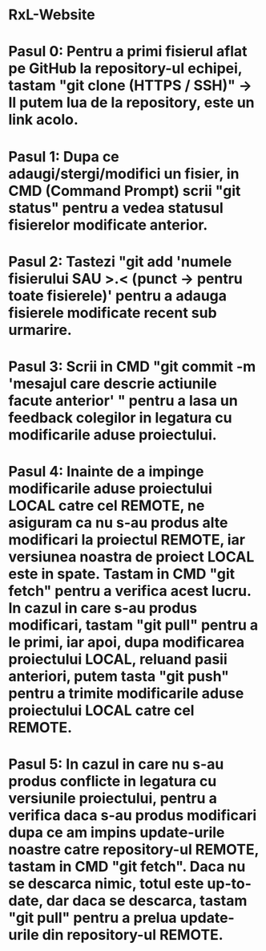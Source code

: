 # RxL-Website

#  Pasul 0: Pentru a primi fisierul aflat pe GitHub la repository-ul echipei, tastam "git clone (HTTPS / SSH)" -> Il putem lua de la repository, este un link acolo.
#  Pasul 1: Dupa ce adaugi/stergi/modifici un fisier, in CMD (Command Prompt) scrii "git status" pentru a vedea statusul fisierelor modificate anterior.
#  Pasul 2: Tastezi "git add 'numele fisierului SAU >.< (punct -> pentru toate fisierele)' pentru a adauga fisierele modificate recent sub urmarire.
#  Pasul 3: Scrii in CMD "git commit -m 'mesajul care descrie actiunile facute anterior' " pentru a lasa un feedback colegilor in legatura cu modificarile aduse proiectului.
#  Pasul 4: Inainte de a impinge modificarile aduse proiectului LOCAL catre cel REMOTE, ne asiguram ca nu s-au produs alte modificari la proiectul REMOTE, iar versiunea noastra de proiect LOCAL este in spate. Tastam in CMD "git fetch" pentru a verifica acest lucru. In cazul in care s-au produs modificari, tastam "git pull" pentru a le primi, iar apoi, dupa modificarea proiectului LOCAL, reluand pasii anteriori, putem tasta "git push" pentru a trimite modificarile aduse proiectului LOCAL catre cel REMOTE.
#  Pasul 5: In cazul in care nu s-au produs conflicte in legatura cu versiunile proiectului, pentru a verifica daca s-au produs modificari dupa ce am impins update-urile noastre catre repository-ul REMOTE, tastam in CMD "git fetch". Daca nu se descarca nimic, totul este up-to-date, dar daca se descarca, tastam "git pull" pentru a prelua update-urile din repository-ul REMOTE.
